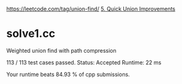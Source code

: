 https://leetcode.com/tag/union-find/
[5. Quick Union Improvements](https://www.youtube.com/watch?v=RE-Xho-gwlo&index=5&list=PLRdD1c6QbAqJn0606RlOR6T3yUqFWKwmX)

# solve1.cc

Weighted union find with path compression

113 / 113 test cases passed.
Status: Accepted
Runtime: 22 ms

Your runtime beats 84.93 % of cpp submissions.
